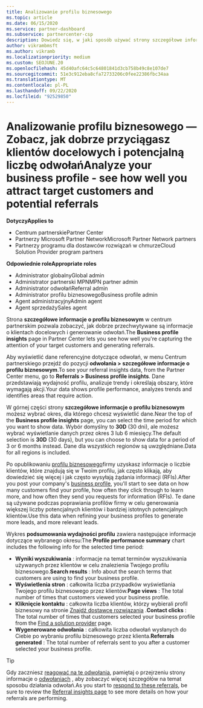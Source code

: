 ```yaml
---
title: Analizowanie profilu biznesowego
ms.topic: article
ms.date: 06/15/2020
ms.service: partner-dashboard
ms.subservice: partnercenter-csp
description: Dowiedz się, w jaki sposób używać strony szczegółowe informacje o profilu biznesowym, aby zobaczyć, jak dobrze przechwytywasz informacje o klientach docelowych i generują odwołania.
author: vikrambmsft
ms.author: vikramb
ms.localizationpriority: medium
ms.custom: SEOJUNE.20
ms.openlocfilehash: 45d40afc64c5c64801841d3cb758b49c8e107de7
ms.sourcegitcommit: 51e3c912eba8cfa72733206c0fee22386fbc34aa
ms.translationtype: MT
ms.contentlocale: pl-PL
ms.lasthandoff: 09/22/2020
ms.locfileid: "92529850"
---
```

# <a name="analyze-your-business-profile---see-how-well-you-attract-target-customers-and-potential-referrals"></a><span data-ttu-id="d8720-103">Analizowanie profilu biznesowego — Zobacz, jak dobrze przyciągasz klientów docelowych i potencjalną liczbę odwołań</span><span class="sxs-lookup"><span data-stu-id="d8720-103">Analyze your business profile - see how well you attract target customers and potential referrals</span></span>
<!-- 
https://go.microsoft.com/fwlink/?linkid=849120
-->

<span data-ttu-id="d8720-104">**Dotyczy**</span><span class="sxs-lookup"><span data-stu-id="d8720-104">**Applies to**</span></span>

- <span data-ttu-id="d8720-105">Centrum partnerskie</span><span class="sxs-lookup"><span data-stu-id="d8720-105">Partner Center</span></span>
- <span data-ttu-id="d8720-106">Partnerzy Microsoft Partner Network</span><span class="sxs-lookup"><span data-stu-id="d8720-106">Microsoft Partner Network partners</span></span>
- <span data-ttu-id="d8720-107">Partnerzy programu dla dostawców rozwiązań w chmurze</span><span class="sxs-lookup"><span data-stu-id="d8720-107">Cloud Solution Provider program partners</span></span>

<span data-ttu-id="d8720-108">**Odpowiednie role**</span><span class="sxs-lookup"><span data-stu-id="d8720-108">**Appropriate roles**</span></span>

- <span data-ttu-id="d8720-109">Administrator globalny</span><span class="sxs-lookup"><span data-stu-id="d8720-109">Global admin</span></span>
- <span data-ttu-id="d8720-110">Administrator partnerski MPN</span><span class="sxs-lookup"><span data-stu-id="d8720-110">MPN partner admin</span></span>
- <span data-ttu-id="d8720-111">Administrator odwołań</span><span class="sxs-lookup"><span data-stu-id="d8720-111">Referral admin</span></span>
- <span data-ttu-id="d8720-112">Administrator profilu biznesowego</span><span class="sxs-lookup"><span data-stu-id="d8720-112">Business profile admin</span></span>
- <span data-ttu-id="d8720-113">Agent administracyjny</span><span class="sxs-lookup"><span data-stu-id="d8720-113">Admin agent</span></span>
- <span data-ttu-id="d8720-114">Agent sprzedaży</span><span class="sxs-lookup"><span data-stu-id="d8720-114">Sales agent</span></span>

<span data-ttu-id="d8720-115">Strona **szczegółowe informacje o profilu biznesowym** w centrum partnerskim pozwala zobaczyć, jak dobrze przechwytywane są informacje o klientach docelowych i generowanie odwołań.</span><span class="sxs-lookup"><span data-stu-id="d8720-115">The **Business profile insights** page in Partner Center lets you see how well you're capturing the attention of your target customers and generating referrals.</span></span>

<span data-ttu-id="d8720-116">Aby wyświetlić dane referencyjne dotyczące odwołań, w menu Centrum partnerskiego przejdź do pozycji **odwołania > szczegółowe informacje o profilu biznesowym**.</span><span class="sxs-lookup"><span data-stu-id="d8720-116">To see your referral insights data, from the Partner Center menu, go to **Referrals > Business profile insights**.</span></span> <span data-ttu-id="d8720-117">Dane przedstawiają wydajność profilu, analizuje trendy i określają obszary, które wymagają akcji.</span><span class="sxs-lookup"><span data-stu-id="d8720-117">Your data shows profile performance, analyzes trends and identifies areas that require action.</span></span>

<span data-ttu-id="d8720-118">W górnej części strony **szczegółowe informacje o profilu biznesowym** możesz wybrać okres, dla którego chcesz wyświetlić dane.</span><span class="sxs-lookup"><span data-stu-id="d8720-118">Near the top of the **Business profile insights** page, you can select the time period for which you want to show data.</span></span> <span data-ttu-id="d8720-119">Wybór domyślny to **30D** (30 dni), ale możesz wybrać wyświetlanie danych przez okres 3 lub 6 miesięcy.</span><span class="sxs-lookup"><span data-stu-id="d8720-119">The default selection is **30D** (30 days), but you can choose to show data for a period of 3 or 6 months instead.</span></span> <span data-ttu-id="d8720-120">Dane dla wszystkich regionów są uwzględniane.</span><span class="sxs-lookup"><span data-stu-id="d8720-120">Data for all regions is included.</span></span>

<span data-ttu-id="d8720-121">Po opublikowaniu [profilu biznesowego](create-a-marketing-profile.md)firmy uzyskasz informacje o liczbie klientów, które znajdują się w Twoim profilu, jak często klikają, aby dowiedzieć się więcej i jak często wysyłają żądania informacji (RFIs).</span><span class="sxs-lookup"><span data-stu-id="d8720-121">After you post your company's [business profile](create-a-marketing-profile.md), you'll start to see data on how many customers find your profile, how often they click through to learn more, and how often they send you requests for information (RFIs).</span></span> <span data-ttu-id="d8720-122">Te dane są używane podczas poprawiania profilów firmy w celu generowania większej liczby potencjalnych klientów i bardziej istotnych potencjalnych klientów.</span><span class="sxs-lookup"><span data-stu-id="d8720-122">Use this data when refining your business profiles to generate more leads, and more relevant leads.</span></span>

<span data-ttu-id="d8720-123">Wykres **podsumowania wydajności profilu** zawiera następujące informacje dotyczące wybranego okresu:</span><span class="sxs-lookup"><span data-stu-id="d8720-123">The **Profile performance summary** chart includes the following info for the selected time period:</span></span>

- <span data-ttu-id="d8720-124">**Wyniki wyszukiwania** : informacje na temat terminów wyszukiwania używanych przez klientów w celu znalezienia Twojego profilu biznesowego.</span><span class="sxs-lookup"><span data-stu-id="d8720-124">**Search results** : Info about the search terms that customers are using to find your business profile.</span></span>
- <span data-ttu-id="d8720-125">**Wyświetlenia stron** : całkowita liczba przypadków wyświetlania Twojego profilu biznesowego przez klientów.</span><span class="sxs-lookup"><span data-stu-id="d8720-125">**Page views** : The total number of times that customers viewed your business profile.</span></span>
- <span data-ttu-id="d8720-126">**Kliknięcie kontaktu** : całkowita liczba klientów, którzy wybierali profil biznesowy na stronie [Znajdź dostawcę rozwiązania](https://www.microsoft.com/solution-providers/home) .</span><span class="sxs-lookup"><span data-stu-id="d8720-126">**Contact clicks** : The total number of times that customers selected your business profile from the [Find a solution provider](https://www.microsoft.com/solution-providers/home) page.</span></span>
- <span data-ttu-id="d8720-127">**Wygenerowane odwołania** : całkowita liczba odwołań wysłanych do Ciebie po wybraniu profilu biznesowego przez klienta.</span><span class="sxs-lookup"><span data-stu-id="d8720-127">**Referrals generated** : The total number of referrals sent to you after a customer selected your business profile.</span></span>

> [!TIP]
> <span data-ttu-id="d8720-128">Gdy zaczniesz [reagować na te odwołania](manage-leads.md), pamiętaj o przejrzeniu strony informacje o [odwołaniach](referral-insights.md) , aby zobaczyć więcej szczegółów na temat sposobu działania odwołań.</span><span class="sxs-lookup"><span data-stu-id="d8720-128">As you start to [respond to these referrals](manage-leads.md), be sure to review the [Referral insights page](referral-insights.md) to see more details on how your referrals are performing.</span></span>
